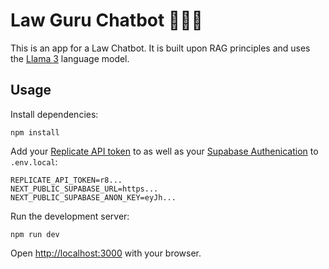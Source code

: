 # Law Guru Chatbot 👨🏽‍⚖️

This is an app for a Law Chatbot. It is built upon RAG principles and uses the [Llama 3](https://replicate.com/meta/llama-3-70b-chat) language model.

## Usage

Install dependencies:

```console
npm install
```

Add your [Replicate API token](https://replicate.com/account#token) to as well as your [Supabase Authenication](https://supabase.com/docs/guides/getting-started/quickstarts/nextjs) to `.env.local`:

```
REPLICATE_API_TOKEN=r8...
NEXT_PUBLIC_SUPABASE_URL=https...
NEXT_PUBLIC_SUPABASE_ANON_KEY=eyJh...
```

Run the development server:

```console
npm run dev
```

Open [http://localhost:3000](http://localhost:3000) with your browser.


